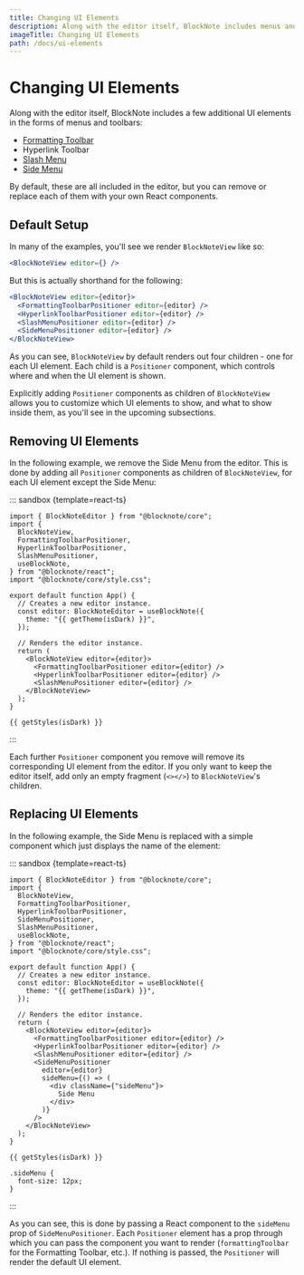 ```yaml
---
title: Changing UI Elements
description: Along with the editor itself, BlockNote includes menus and toolbars which you can replace or remove.
imageTitle: Changing UI Elements
path: /docs/ui-elements
---
```



<script setup>
import { useData } from 'vitepress';
import { getTheme, getStyles } from "./demoUtils";

const { isDark } = useData();
</script>

# Changing UI Elements

Along with the editor itself, BlockNote includes a few additional UI elements in the forms of menus and toolbars:

- [Formatting Toolbar](/docs/formatting-toolbar)
- Hyperlink Toolbar
- [Slash Menu](/docs/slash-menu)
- [Side Menu](/docs/side-menu)

By default, these are all included in the editor, but you can remove or replace each of them with your own React components.

## Default Setup

In many of the examples, you'll see we render `BlockNoteView` like so:

```jsx
<BlockNoteView editor={} />
```

But this is actually shorthand for the following:

```jsx
<BlockNoteView editor={editor}>
  <FormattingToolbarPositioner editor={editor} />
  <HyperlinkToolbarPositioner editor={editor} />
  <SlashMenuPositioner editor={editor} />
  <SideMenuPositioner editor={editor} />
</BlockNoteView>
```

As you can see, `BlockNoteView` by default renders out four children - one for each UI element. Each child is a `Positioner` component, which controls where and when the UI element is shown.

Explicitly adding `Positioner` components as children of `BlockNoteView` allows you to customize which UI elements to show, and what to show inside them, as you'll see in the upcoming subsections.

## Removing UI Elements

In the following example, we remove the Side Menu from the editor. This is done by adding all `Positioner` components as children of `BlockNoteView`, for each UI element except the Side Menu:

::: sandbox {template=react-ts}

```typescript-vue /App.tsx
import { BlockNoteEditor } from "@blocknote/core";
import {
  BlockNoteView,
  FormattingToolbarPositioner,
  HyperlinkToolbarPositioner,
  SlashMenuPositioner,
  useBlockNote,
} from "@blocknote/react";
import "@blocknote/core/style.css";

export default function App() {
  // Creates a new editor instance.
  const editor: BlockNoteEditor = useBlockNote({
    theme: "{{ getTheme(isDark) }}",
  });

  // Renders the editor instance.
  return (
    <BlockNoteView editor={editor}>
      <FormattingToolbarPositioner editor={editor} />
      <HyperlinkToolbarPositioner editor={editor} />
      <SlashMenuPositioner editor={editor} />
    </BlockNoteView>
  );
}

```

```css-vue /styles.css [hidden]
{{ getStyles(isDark) }}
```

:::

Each further `Positioner` component you remove will remove its corresponding UI element from the editor. If you only want to keep the editor itself, add only an empty fragment (`<></>`) to `BlockNoteView`'s children.

## Replacing UI Elements

In the following example, the Side Menu is replaced with a simple component which just displays the name of the element:

::: sandbox {template=react-ts}

```typescript-vue /App.tsx
import { BlockNoteEditor } from "@blocknote/core";
import {
  BlockNoteView,
  FormattingToolbarPositioner,
  HyperlinkToolbarPositioner,
  SideMenuPositioner,
  SlashMenuPositioner,
  useBlockNote,
} from "@blocknote/react";
import "@blocknote/core/style.css";

export default function App() {
  // Creates a new editor instance.
  const editor: BlockNoteEditor = useBlockNote({
    theme: "{{ getTheme(isDark) }}",
  });

  // Renders the editor instance.
  return (
    <BlockNoteView editor={editor}>
      <FormattingToolbarPositioner editor={editor} />
      <HyperlinkToolbarPositioner editor={editor} />
      <SlashMenuPositioner editor={editor} />
      <SideMenuPositioner
        editor={editor}
        sideMenu={() => (
          <div className={"sideMenu"}>
            Side Menu
          </div>
        )}
      />
    </BlockNoteView>
  );
}
```

```css-vue /styles.css [hidden]
{{ getStyles(isDark) }}

.sideMenu {
  font-size: 12px;
}
```

:::

As you can see, this is done by passing a React component to the `sideMenu` prop of `SideMenuPositioner`. Each `Positioner` element has a prop through which you can pass the component you want to render (`formattingToolbar` for the Formatting Toolbar, etc.). If nothing is passed, the `Positioner` will render the default UI element.

